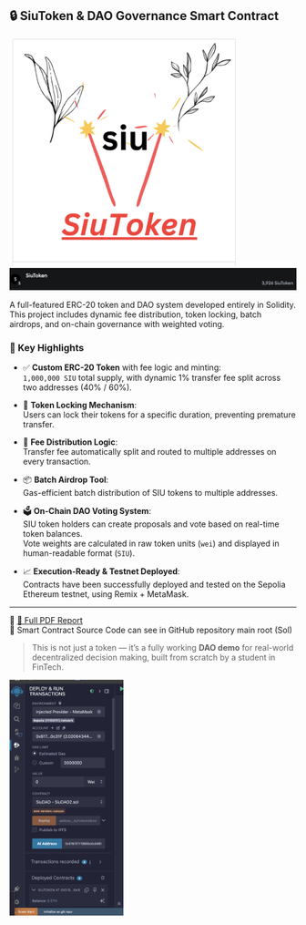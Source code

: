 ## 🔒 SiuToken & DAO Governance Smart Contract

<img src="./SiuToken.png" alt="SiuToken" width="400"/>

<img src="SiuToken1.png" alt="SiuToken1" width="1500"/>

A full-featured ERC-20 token and DAO system developed entirely in Solidity.  
This project includes dynamic fee distribution, token locking, batch airdrops, and on-chain governance with weighted voting.

### 🚀 Key Highlights

- ✅ **Custom ERC-20 Token** with fee logic and minting:  
  `1,000,000 SIU` total supply, with dynamic 1% transfer fee split across two addresses (40% / 60%).

- 🔐 **Token Locking Mechanism**:  
  Users can lock their tokens for a specific duration, preventing premature transfer.

- 🎯 **Fee Distribution Logic**:  
  Transfer fee automatically split and routed to multiple addresses on every transaction.

- 📦 **Batch Airdrop Tool**:  
  Gas-efficient batch distribution of SIU tokens to multiple addresses.

- 🗳️ **On-Chain DAO Voting System**:  
  SIU token holders can create proposals and vote based on real-time token balances.  
  Vote weights are calculated in raw token units (`wei`) and displayed in human-readable format (`SIU`).

- 📈 **Execution-Ready & Testnet Deployed**:  
  Contracts have been successfully deployed and tested on the Sepolia Ethereum testnet, using Remix + MetaMask.

---

📄 [📂 Full PDF Report](https://drive.google.com/file/d/1ZEI7BnvRLfd9WSh-Igyba2ojisQhTBeQ/view?usp=sharing)  
🔗 Smart Contract Source Code can see in GitHub repository main root (Sol)

> This is not just a token — it’s a fully working **DAO demo** for real-world decentralized decision making, built from scratch by a student in FinTech.

<img src="./deploy.png" alt="deploy" width="200"/>

